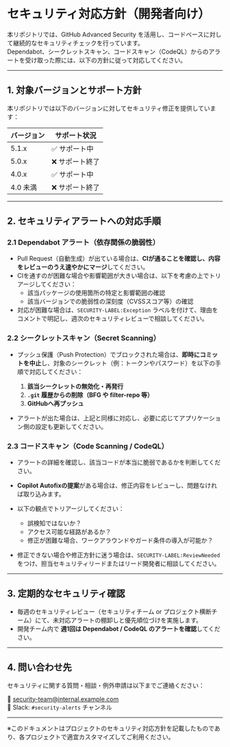 # セキュリティ対応方針（開発者向け）

本リポジトリでは、GitHub Advanced Security を活用し、コードベースに対して継続的なセキュリティチェックを行っています。  
Dependabot、シークレットスキャン、コードスキャン（CodeQL）からのアラートを受け取った際には、以下の方針に従って対応してください。

---

## 1. 対象バージョンとサポート方針

本リポジトリでは以下のバージョンに対してセキュリティ修正を提供しています：

| バージョン | サポート状況       |
| ---------- | ------------------ |
| 5.1.x      | ✅ サポート中       |
| 5.0.x      | ❌ サポート終了     |
| 4.0.x      | ✅ サポート中       |
| 4.0 未満   | ❌ サポート終了     |

---

## 2. セキュリティアラートへの対応手順

### 2.1 Dependabot アラート（依存関係の脆弱性）

- Pull Request（自動生成）が出ている場合は、**CIが通ることを確認し、内容をレビューのうえ速やかにマージ**してください。
- CIを通すのが困難な場合や影響範囲が大きい場合は、以下を考慮の上でトリアージしてください：
  - 該当パッケージの使用箇所の特定と影響範囲の確認
  - 該当バージョンでの脆弱性の深刻度（CVSSスコア等）の確認
- 対応が困難な場合は、`SECURITY-LABEL:Exception` ラベルを付けて、理由をコメントで明記し、週次のセキュリティレビューで相談してください。

### 2.2 シークレットスキャン（Secret Scanning）

- プッシュ保護（Push Protection）でブロックされた場合は、**即時にコミットを中止**し、対象のシークレット（例：トークンやパスワード）を以下の手順で対応してください：
  1. **該当シークレットの無効化・再発行**
  2. **`.git` 履歴からの削除（BFG や filter-repo 等）**
  3. **GitHubへ再プッシュ**

- アラートが出た場合は、上記と同様に対応し、必要に応じてアプリケーション側の設定も更新してください。

### 2.3 コードスキャン（Code Scanning / CodeQL）

- アラートの詳細を確認し、該当コードが本当に脆弱であるかを判断してください。
- **Copilot Autofixの提案**がある場合は、修正内容をレビューし、問題なければ取り込みます。
- 以下の観点でトリアージしてください：
  - 誤検知ではないか？
  - アクセス可能な経路があるか？
  - 修正が困難な場合、ワークアラウンドやガード条件の導入が可能か？

- 修正できない場合や修正方針に迷う場合は、`SECURITY-LABEL:ReviewNeeded` をつけ、担当セキュリティリードまたはリード開発者に相談してください。

---

## 3. 定期的なセキュリティ確認

- 毎週のセキュリティレビュー（セキュリティチーム or プロジェクト横断チーム）にて、未対応アラートの棚卸しと優先順位づけを実施します。
- 開発チーム内で **週1回は Dependabot / CodeQL のアラートを確認**してください。

---

## 4. 問い合わせ先

セキュリティに関する質問・相談・例外申請は以下までご連絡ください：

📩 security-team@internal.example.com  
🔧 Slack: `#security-alerts` チャンネル

---

※このドキュメントはプロジェクトのセキュリティ対応方針を記載したものであり、各プロジェクトで適宜カスタマイズしてご利用ください。
